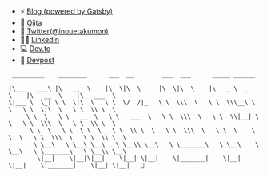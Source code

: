 
- ⚡ [Blog (powered by Gatsby)](https://takumon.com/)
- 🔭 [Qiita](https://qiita.com/Takumon)
- 🐥 [Twitter(@inouetakumon)](https://twitter💻.com/inouetakumon)
- 👦🏻 [Linkedin](https://www.linkedin.com/in/t🚀akumon/)
- 💻 [Dev.to](https://dev.to/takumon)
- 🚀 [Devpost](https://devpost.com/TakutoInoue)

<!--
**Takumon/Takumon** is a ✨ _special_ ✨ repository because its `README.md` (this file) appears on your GitHub profile.

Here are some ideas to get you started:

- 🔭 I’m currently working on ...
- 🌱 I’m currently learning ...
- 👯 I’m looking to collaborate on ...
- 🤔 I’m looking for help with ...
- 💬 Ask me about ...
- 📫 How to reach me: ...
- 😄 Pronouns: ...
- ⚡ Fun fact: ...
-->

```
 _________    ________      ___  __        ___  ___      _____ ______       ________      ________      
|\___   ___\ |\   __  \    |\  \|\  \     |\  \|\  \    |\   _ \  _   \    |\   __  \    |\   ___  \    
\|___ \  \_| \ \  \|\  \   \ \  \/  /|_   \ \  \\\  \   \ \  \\\__\ \  \   \ \  \|\  \   \ \  \\ \  \   
     \ \  \   \ \   __  \   \ \   ___  \   \ \  \\\  \   \ \  \\|__| \  \   \ \  \\\  \   \ \  \\ \  \  
      \ \  \   \ \  \ \  \   \ \  \\ \  \   \ \  \\\  \   \ \  \    \ \  \   \ \  \\\  \   \ \  \\ \  \ 
       \ \__\   \ \__\ \__\   \ \__\\ \__\   \ \_______\   \ \__\    \ \__\   \ \_______\   \ \__\\ \__\
        \|__|    \|__|\|__|    \|__| \|__|    \|_______|    \|__|     \|__|    \|_______|    \|__| \|__|   🍅
                                                                                                        
```

